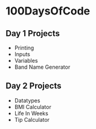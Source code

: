 # 100DaysOfCode
 ## Day 1 Projects
 * Printing
 * Inputs
 * Variables
 * Band Name Generator

 ## Day 2 Projects
 * Datatypes
 * BMI Calculator
 * Life In Weeks
 * Tip Calculator

